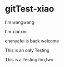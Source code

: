 # gitTest-xiao
I'm wangwang

I'm xiaoxm

chenyafei is back 
welcome

This is an only Testing

This is a Testing too,two 